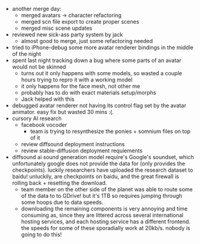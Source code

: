 - another merge day:
  - merged avatars -> character refactoring
  - merged scn file export to create proper scenes
  - merged misc scene updates
- reviewed new sick-ass party system by jack
  - almost good to merge, just some refactoring needed
- tried to iPhone-debug some more avatar renderer bindings in the middle of the night
- spent last night tracking down a bug where some parts of an avatar would not be skinned
  - turns out it only happens with some models, so wasted a couple hours trying to repro it with a working model
  - it only happens for the face mesh, not other me
  - probably has to do with exact materials setup/morphs
  - Jack helped with this
- debugged avatar renderer not having its control flag set by the avatar animator. easy fix but wasted 30 mins :(.
- cursory AI research
  - facebook vocoder
    - team is trying to resynthesize the ponies + somnium files on top of it
  - review diffsound deployment instructions
  - review stable-diffusion deployment requiements
- diffsound ai sound generation model require's Google's soundset, which unfortunately google does not provide the data for (only provides the checkpoints). luckily researchers have uploaded the research dataset to baidu! unluckily, are checkpoints on baidu, and the  great firewall is rolling back + resetting the download.
  - team member on the other side of the planet was able to route some of the data to to GDrive! but it's 1TB so requires jumping through some hoops due to data speeds.
  - downloading the remaining components is very annoying and time consuming as, since they are littered across several international hosting services, and each hosting service has a different frontend. the speeds for some of these sporadially work at 20kb/s. nobody is going to do this!